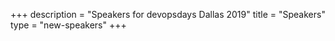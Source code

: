 +++
description = "Speakers for devopsdays Dallas 2019"
title = "Speakers"
type = "new-speakers"
+++